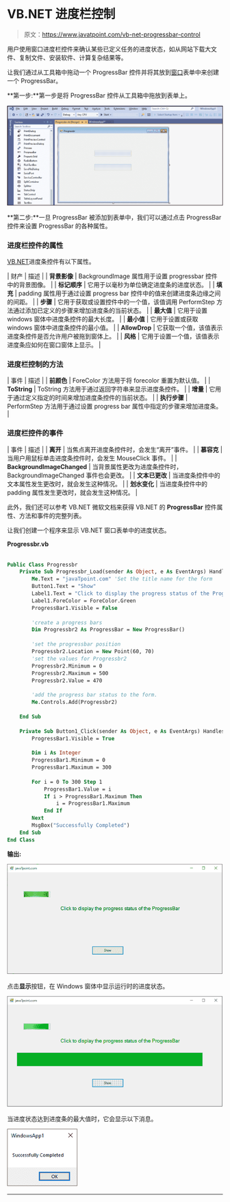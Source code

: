 # VB.NET 进度栏控制

> 原文：<https://www.javatpoint.com/vb-net-progressbar-control>

用户使用窗口进度栏控件来确认某些已定义任务的进度状态，如从网站下载大文件、复制文件、安装软件、计算复杂结果等。

让我们通过从工具箱中拖动一个 ProgressBar 控件并将其放到[窗口](https://www.javatpoint.com/windows)表单中来创建一个 ProgressBar。

**第一步:**第一步是将 ProgressBar 控件从工具箱中拖放到表单上。

![VB.NET ProgressBar Control](img/1c94b11d554e42560147e9257b02c6b0.png)

**第二步:**一旦 ProgressBar 被添加到表单中，我们可以通过点击 ProgressBar 控件来设置 ProgressBar 的各种属性。

### 进度栏控件的属性

[VB.NET](https://www.javatpoint.com/vb-net)进度条控件有以下属性。

| 财产 | 描述 |
| **背景影像** | BackgroundImage 属性用于设置 progressbar 控件中的背景图像。 |
| **标记顺序** | 它用于以毫秒为单位确定进度条的进度状态。 |
| **填充** | padding 属性用于通过设置 progress bar 控件中的值来创建进度条边缘之间的间距。 |
| **步骤** | 它用于获取或设置控件中的一个值，该值调用 PerformStep 方法通过添加已定义的步骤来增加进度条的当前状态。 |
| **最大值** | 它用于设置 windows 窗体中进度条控件的最大长度。 |
| **最小值** | 它用于设置或获取 windows 窗体中进度条控件的最小值。 |
| **AllowDrop** | 它获取一个值，该值表示进度条控件是否允许用户被拖到窗体上。 |
| **风格** | 它用于设置一个值，该值表示进度条应如何在窗口窗体上显示。 |

### 进度栏控制的方法

| 事件 | 描述 |
| **前颜色** | ForeColor 方法用于将 forecolor 重置为默认值。 |
| **ToString** | ToString 方法用于通过返回字符串来显示进度条控件。 |
| **增量** | 它用于通过定义指定的时间来增加进度条控件的当前状态。 |
| **执行步骤** | PerformStep 方法用于通过设置 progress bar 属性中指定的步骤来增加进度条。 |

### 进度栏控件的事件

| 事件 | 描述 |
| **离开** | 当焦点离开进度条控件时，会发生“离开”事件。 |
| **慕容克** | 当用户用鼠标单击进度条控件时，会发生 MouseClick 事件。 |
| **BackgroundImageChanged** | 当背景属性更改为进度条控件时，BackgroundImageChanged 事件也会更改。 |
| **文本已更改** | 当进度条控件中的文本属性发生更改时，就会发生这种情况。 |
| **划水变化** | 当进度条控件中的 padding 属性发生更改时，就会发生这种情况。 |

此外，我们还可以参考 VB.NET 微软文档来获得 VB.NET 的 **ProgressBar** 控件属性、方法和事件的完整列表。

让我们创建一个程序来显示 VB.NET 窗口表单中的进度状态。

**Progressbr.vb**

```vb

Public Class Progressbr
    Private Sub Progressbr_Load(sender As Object, e As EventArgs) Handles MyBase.Load
        Me.Text = "javaTpoint.com" 'Set the title name for the form
        Button1.Text = "Show"
        Label1.Text = "Click to display the progress status of the ProgressBar"
        Label1.ForeColor = ForeColor.Green
        ProgressBar1.Visible = False

        'create a progress bars
        Dim Progressbr2 As ProgressBar = New ProgressBar()

        'set the progressbar position
        Progressbr2.Location = New Point(60, 70)
        'set the values for Progressbr2
        Progressbr2.Minimum = 0
        Progressbr2.Maximum = 500
        Progressbr2.Value = 470

        'add the progress bar status to the form.
        Me.Controls.Add(Progressbr2)

    End Sub

    Private Sub Button1_Click(sender As Object, e As EventArgs) Handles Button1.Click
        ProgressBar1.Visible = True

        Dim i As Integer
        ProgressBar1.Minimum = 0
        ProgressBar1.Maximum = 300

        For i = 0 To 300 Step 1
            ProgressBar1.Value = i
            If i > ProgressBar1.Maximum Then
                i = ProgressBar1.Maximum
            End If
        Next
        MsgBox("Successfully Completed")
    End Sub
End Class

```

**输出:**

![VB.NET ProgressBar Control](img/41641465dd2b8f7d2b5499c3498145bd.png)

点击**显示**按钮，在 Windows 窗体中显示运行时的进度状态。

![VB.NET ProgressBar Control](img/a3dd38d35db449922cd4a43428f8a13b.png)

当进度状态达到进度条的最大值时，它会显示以下消息。

![VB.NET ProgressBar Control](img/83198ec82b82912541b47313b5cec5a9.png)

* * *